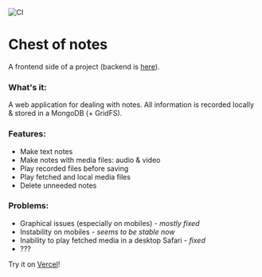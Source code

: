 ![CI](https://github.com/solarlime/chest-of-notes/workflows/CI/badge.svg?branch=master)

# Chest of notes
A frontend side of a project (backend is [here](https://github.com/solarlime/chest-of-notes-server)).

### What's it:
A web application for dealing with notes. All information is recorded locally & stored in a MongoDB (+ GridFS).

### Features:
- Make text notes
- Make notes with media files: audio & video
- Play recorded files before saving
- Play fetched and local media files
- Delete unneeded notes

### Problems:
- Graphical issues (especially on mobiles) - *mostly fixed*
- Instability on mobiles - *seems to be stable now*
- Inability to play fetched media in a desktop Safari - *fixed*
- ???

Try it on [Vercel](https://chest-of-notes.solarlime.dev)!
